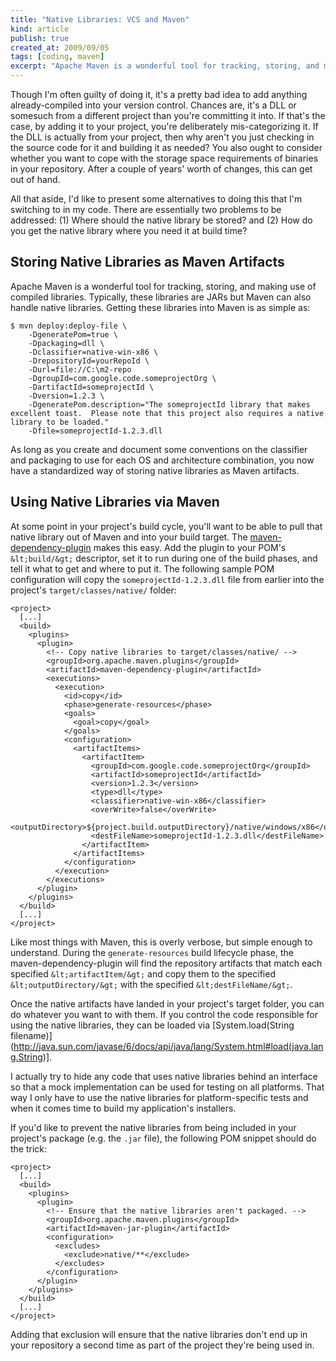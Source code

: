 ```yaml
--- 
title: "Native Libraries: VCS and Maven"
kind: article
publish: true
created_at: 2009/09/05
tags: [coding, maven]
excerpt: "Apache Maven is a wonderful tool for tracking, storing, and making use of compiled libraries, including native libraries (e.g. DLLs). Getting these libraries into Maven is simple."
---
```


Though I'm often guilty of doing it, it's a pretty bad idea to add anything already-compiled into your version control.  Chances are, it's a DLL or somesuch from a different project than you're committing it into.  If that's the case, by adding it to your project, you're deliberately mis-categorizing it.  If the DLL is actually from your project, then why aren't you just checking in the source code for it and building it as needed?  You also ought to consider whether you want to cope with the storage space requirements of binaries in your repository.  After a couple of years' worth of changes, this can get out of hand.

All that aside, I'd like to present some alternatives to doing this that I'm switching to in my code.  There are essentially two problems to be addressed: (1) Where should the native library be stored? and (2) How do you get the native library where you need it at build time?

## Storing Native Libraries as Maven Artifacts

Apache Maven is a wonderful tool for tracking, storing, and making use of compiled libraries.  Typically, these libraries are JARs but Maven can also handle native libraries.  Getting these libraries into Maven is as simple as:

<pre class="CodeRay"><code class="language-bash">$ mvn deploy:deploy-file \
    -DgeneratePom=true \
    -Dpackaging=dll \
    -Dclassifier=native-win-x86 \
    -DrepositoryId=yourRepoId \
    -Durl=file://C:\m2-repo
    -DgroupId=com.google.code.someprojectOrg \
    -DartifactId=someprojectId \
    -Dversion=1.2.3 \
    -DgeneratePom.description="The someprojectId library that makes excellent toast.  Please note that this project also requires a native library to be loaded."
    -Dfile=someprojectId-1.2.3.dll</code></pre>

As long as you create and document some conventions on the classifier and packaging to use for each OS and architecture combination, you now have a standardized way of storing native libraries as Maven artifacts.

## Using Native Libraries via Maven

At some point in your project's build cycle, you'll want to be able to pull that native library out of Maven and into your build target.  The [maven-dependency-plugin](http://maven.apache.org/plugins/maven-dependency-plugin/) makes this easy.  Add the plugin to your POM's `&lt;build/&gt;` descriptor, set it to run during one of the build phases, and tell it what to get and where to put it.  The following sample POM configuration will copy the `someprojectId-1.2.3.dll` file from earlier into the project's `target/classes/native/` folder:

<pre class="CodeRay"><code class="language-xml">&lt;project&gt;
  [...]
  &lt;build&gt;
    &lt;plugins&gt;
      &lt;plugin&gt;
        &lt;!-- Copy native libraries to target/classes/native/ --&gt;
        &lt;groupId&gt;org.apache.maven.plugins&lt;/groupId&gt;
        &lt;artifactId&gt;maven-dependency-plugin&lt;/artifactId&gt;
        &lt;executions&gt;
          &lt;execution&gt;
            &lt;id&gt;copy&lt;/id&gt;
            &lt;phase&gt;generate-resources&lt;/phase&gt;
            &lt;goals&gt;
              &lt;goal&gt;copy&lt;/goal&gt;
            &lt;/goals&gt;
            &lt;configuration&gt;
              &lt;artifactItems&gt;
                &lt;artifactItem&gt;
                  &lt;groupId&gt;com.google.code.someprojectOrg&lt;/groupId&gt;
                  &lt;artifactId&gt;someprojectId&lt;/artifactId&gt;
                  &lt;version&gt;1.2.3&lt;/version&gt;
                  &lt;type&gt;dll&lt;/type&gt;
                  &lt;classifier&gt;native-win-x86&lt;/classifier&gt;
                  &lt;overWrite&gt;false&lt;/overWrite&gt;
                  &lt;outputDirectory&gt;${project.build.outputDirectory}/native/windows/x86&lt;/outputDirectory&gt;
                  &lt;destFileName&gt;someprojectId-1.2.3.dll&lt;/destFileName&gt;
                &lt;/artifactItem&gt;
              &lt;/artifactItems&gt;
            &lt;/configuration&gt;
          &lt;/execution&gt;
        &lt;/executions&gt;
      &lt;/plugin&gt;
    &lt;/plugins&gt;
  &lt;/build&gt;
  [...]
&lt;/project&gt;</code></pre>

Like most things with Maven, this is overly verbose, but simple enough to understand.  During the `generate-resources` build lifecycle phase, the maven-dependency-plugin will find the repository artifacts that match each specified `&lt;artifactItem/&gt;` and copy them to the specified `&lt;outputDirectory/&gt;` with the specified `&lt;destFileName/&gt;`.

Once the native artifacts have landed in your project's target folder, you can do whatever you want to with them.  If you control the code responsible for using the native libraries, they can be loaded via [System.load(String filename)](http://java.sun.com/javase/6/docs/api/java/lang/System.html#load(java.lang.String)].

I actually try to hide any code that uses native libraries behind an interface so that a mock implementation can be used for testing on all platforms.  That way I only have to use the native libraries for platform-specific tests and when it comes time to build my application's installers.

If you'd like to prevent the native libraries from being included in your project's package (e.g. the `.jar` file), the following POM snippet should do the trick:

<pre class="CodeRay"><code class="language-xml">&lt;project&gt;
  [...]
  &lt;build&gt;
    &lt;plugins&gt;
      &lt;plugin&gt;
        &lt;!-- Ensure that the native libraries aren't packaged. --&gt;
        &lt;groupId&gt;org.apache.maven.plugins&lt;/groupId&gt;
        &lt;artifactId&gt;maven-jar-plugin&lt;/artifactId&gt;
        &lt;configuration&gt;
          &lt;excludes&gt;
            &lt;exclude&gt;native/**&lt;/exclude&gt;
          &lt;/excludes&gt;
        &lt;/configuration&gt;
      &lt;/plugin&gt;
    &lt;/plugins&gt;
  &lt;/build&gt;
  [...]
&lt;/project&gt;</code></pre>

Adding that exclusion will ensure that the native libraries don't end up in your repository a second time as part of the project they're being used in.
